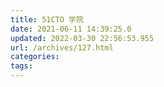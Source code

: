 ```yaml
---
title: 51CTO 学院
date: 2021-06-11 14:39:25.0
updated: 2022-03-30 22:56:53.955
url: /archives/127.html
categories: 
tags: 
---
```


